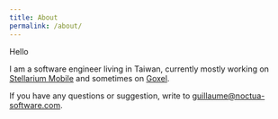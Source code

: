 ```yaml
---
title: About
permalink: /about/
---
```


Hello

I am a software engineer living in Taiwan, currently mostly working on
[Stellarium Mobile](https://www.stellarium-labs.com/stellarium-mobile-plus)
and sometimes on [Goxel](https://goxel.xyz).

If you have any questions or suggestion, write to
guillaume@noctua-software.com.
